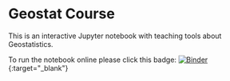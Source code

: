 # Geostat Course

This is an interactive Jupyter notebook with teaching tools about Geostatistics.

To run the notebook online please click this badge: [![Binder](https://mybinder.org/badge_logo.svg)](https://mybinder.org/v2/gh/gautier-laurent/Geostat_Course/HEAD?filepath=Geostat%20Dev.ipynb){:target="_blank"}
